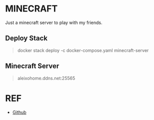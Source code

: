 # MINECRAFT
Just a minecraft server to play with my friends.

## Deploy Stack
> docker stack deploy -c docker-compose.yaml minecraft-server

## Minecraft Server
> aleixohome.ddns.net:25565

# REF
- [Github](https://github.com/itzg/docker-minecraft-server)